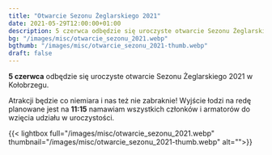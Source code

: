 ```yaml
---
title: "Otwarcie Sezonu Żeglarskiego 2021"
date: 2021-05-29T12:00:00+01:00
description: 5 czerwca odbędzie się uroczyste otwarcie Sezonu Żeglarskiego 2021 w Kołobrzegu. Atrakcji będzie co niemiara. Start 11:15!
bg: "/images/misc/otwarcie_sezonu_2021.webp"
bgthumb: "/images/misc/otwarcie_sezonu_2021-thumb.webp"
draft: false
---
```


**5 czerwca** odbędzie się uroczyste otwarcie Sezonu Żeglarskiego 2021 w Kołobrzegu.

Atrakcji będzie co niemiara i nas też nie zabraknie! Wyjście łodzi na redę planowane jest na **11:15** namawiam wszystkich członków i armatorów do wzięcia udziału w uroczystości.

{{< lightbox full="/images/misc/otwarcie_sezonu_2021.webp" thumbnail="/images/misc/otwarcie_sezonu_2021-thumb.webp" alt="">}}

